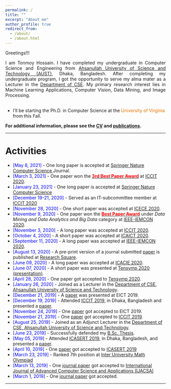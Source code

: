 ```yaml
---
permalink: /
title: ""
excerpt: "About me"
author_profile: true
redirect_from: 
  - /about/
  - /about.html
---
```


Greetings!!!

<div style="text-align: justify"> 

I am Tonmoy Hossain. I have completed my undergraduate in Computer Science and Engineering from <a href="http://aust.edu/">Ahsanullah University of Science and Technology (AUST)</a>, Dhaka, Bangladesh. After completing my undergraduate program, I got the opportunity to serve my alma mater as a Lecturer in the <a href="https://www.aust.edu/cse">Department of CSE</a>. My primary research interest lies in Machine Learning Applications, Computer Vision, Data Mining, and Image Processing.<br /><br /></div>

* I’ll be starting the Ph.D. in Computer Science at the <span style="color:#E57200"> University of Virginia </b></span> from this Fall. <br />


**For additional information, please see the [CV](https://tonmoy-hossain.github.io/cv/) and [publications](https://tonmoy-hossain.github.io/publications/).**

-----------


# Activities 

* <span style="color:Blue"> [May 8, 2021] </span> - One long paper is accepted at [Springer Nature Computer Science ](https://link.springer.com/article/10.1007/s42979-021-00690-w) Journal.
* <span style="color:Blue"> [March 3, 2021] </span> - One paper won the [<span style ="color:Red">**3rd Best Paper Award**</span>](https://tonmoy-hossain.github.io/files/ICCIT-Best-Paper.pdf) at [ICCIT 2020](http://iccit.org.bd/2020/).
* <span style="color:Blue"> [January 23, 2021] </span> - One long paper is accepted at [Springer Nature Computer Science](https://link.springer.com/article/10.1007/s42979-021-00487-x?wt_mc=Internal.Event.1.SEM.ArticleAuthorIncrementalIssue&utm_source=ArticleAuthorIncrementalIssue&utm_medium=email&utm_content=AA_en_06082018&ArticleAuthorIncrementalIssue_20210302)
* <span style="color:Blue"> [December 19-21, 2020] </span> - Served as an IT-subcommittee member at [ICCIT 2020](http://iccit.org.bd/2020/)
* <span style="color:Blue"> [November 28, 2020] </span> - One short paper was accepted at [ICECE 2020](http://icece.buet.ac.bd/2020/).  
* <span style="color:Blue"> [November 9, 2020] </span> - One paper won the [<span style ="color:Red">**Best Paper Award**</span>](https://tonmoy-hossain.github.io/files/Best_Paper_Award.png) under <i>Data Mining and Data Analytics and Big Data</i> category at [IEEE-IEMCON 2020](https://ieee-iemcon.org/).
* <span style="color:Blue"> [November 3, 2020] </span> - A long paper was accepted at [ICCIT 2020](http://iccit.org.bd/2020/).
* <span style="color:Blue"> [October 4, 2020] </span> - A short paper was accepted at [ICAICT 2020](http://icaict.uiu.ac.bd/).
* <span style="color:Blue"> [September 11, 2020] </span> - A long paper was accepted at [IEEE-IEMCON 2020](https://ieee-iemcon.org/).
* <span style="color:Blue"> [August 13, 2020] </span> - A pre-print version of a journal submitted [paper](https://assets.researchsquare.com/files/rs-56285/v1_stamped.pdf) is published at [Research Square](https://www.researchsquare.com/article/rs-56285/v1).
* <span style="color:Blue"> [June 09, 2020] </span> - A long paper was accepted at [ICACIE 2020](https://www.icacie.com/2020/).
* <span style="color:Blue"> [June 07, 2020] </span> - A short paper was presented at [Tensymp 2020](http://tensymp2020.com/) [(presentation)](https://tonmoy-hossain.github.io/files/tensymp_presentation.pdf).
* <span style="color:Blue"> [April 28, 2020] </span> - One paper got accepted to [Tensymp 2020](http://tensymp2020.com/).
* <span style="color:Blue"> [January 26, 2020] </span> - Joined as a Lecturer in the [Department of CSE, Ahsanullah University of Science and Technology](http://aust.edu/).
* <span style="color:Blue"> [December 21, 2019] </span> - A [paper](https://ieeexplore.ieee.org/document/9068847) was presented at EICT 2019.
* <span style="color:Blue"> [December 19, 2019] </span> - Attended [ICCIT 2019](http://iccit.org.bd/2019/), in Dhaka, Bangladesh and presented a [paper](https://ieeexplore.ieee.org/document/9038609). 
* <span style="color:Blue"> [November 24, 2019] </span> - One [paper](https://ieeexplore.ieee.org/document/9068847) got accepted to EICT 2019.
* <span style="color:Blue"> [November 21, 2019] </span> - One [paper](https://ieeexplore.ieee.org/document/9038609) got accepted to [ICCIT 2019](http://iccit.org.bd/2019/).
* <span style="color:Blue"> [August 25, 2019] </span> - Joined as an Adjunct Lecturer in the [Department of CSE, Ahsanullah University of Science and Technology](http://aust.edu/).
* <span style="color:Blue"> [June 23, 2019]  </span> - Successfully defended my [B.Sc. Thesis](https://tonmoy-hossain.github.io/files/Hossain_Tonmoy_B.Sc._Thesis.pdf). 
* <span style="color:Blue"> [May 05, 2019] </span> - Attended [ICASERT 2019](http://home.ewubd.edu/events/1st-international-conference-on-advances-in-science-engineering-and-robotics-technology-icasert-2019/), in Dhaka, Bangladesh, and presented a [paper](https://ieeexplore.ieee.org/document/8934561).  
* <span style="color:Blue"> [April 10, 2019] </span> - One [paper](https://ieeexplore.ieee.org/document/8934561) got accepted to [ICASERT 2019](http://home.ewubd.edu/events/1st-international-conference-on-advances-in-science-engineering-and-robotics-technology-icasert-2019/)
* <span style="color:Blue"> [March 23, 2019] </span> - Ranked 7th position at [Inter University Math Olympiad](http://tonmoy-hossain.github.io/files/Math_Olympiad.pdf)
* <span style="color:Blue"> [March 13, 2019] </span> - One [journal paper](https://thesai.org/Downloads/Volume10No3/Paper_68-A_Gender_Neutral_Approach_to_Detect_Early_Alzheimers_Disease.pdf) got accepted to [International Journal of Advanced Computer Science and Applications (IJACSA)](https://thesai.org/Publications/IJACSA/)
* <span style="color:Blue"> [March 1, 2019] </span> - One [journal paper](https://www.ijser.org/researchpaper/Brain-Tumor-Segmentation-Techniques-on-Medical-Images-A-Review.pdf) got accepted.

-----------



